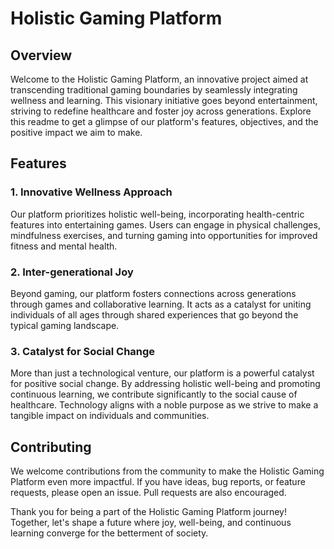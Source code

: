 # Holistic Gaming Platform

## Overview

Welcome to the Holistic Gaming Platform, an innovative project aimed at transcending traditional gaming boundaries by seamlessly integrating wellness and learning. This visionary initiative goes beyond entertainment, striving to redefine healthcare and foster joy across generations. Explore this readme to get a glimpse of our platform's features, objectives, and the positive impact we aim to make.

## Features

### 1. Innovative Wellness Approach
Our platform prioritizes holistic well-being, incorporating health-centric features into entertaining games. Users can engage in physical challenges, mindfulness exercises, and turning gaming into opportunities for improved fitness and mental health.

### 2. Inter-generational Joy
Beyond gaming, our platform fosters connections across generations through games and collaborative learning. It acts as a catalyst for uniting individuals of all ages through shared experiences that go beyond the typical gaming landscape.

### 3. Catalyst for Social Change
More than just a technological venture, our platform is a powerful catalyst for positive social change. By addressing holistic well-being and promoting continuous learning, we contribute significantly to the social cause of healthcare. Technology aligns with a noble purpose as we strive to make a tangible impact on individuals and communities.

## Contributing

We welcome contributions from the community to make the Holistic Gaming Platform even more impactful. If you have ideas, bug reports, or feature requests, please open an issue. Pull requests are also encouraged.

Thank you for being a part of the Holistic Gaming Platform journey! Together, let's shape a future where joy, well-being, and continuous learning converge for the betterment of society.
